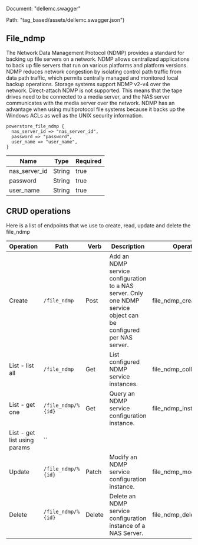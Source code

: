 Document: "dellemc.swagger"


Path: "tag_based/assets/dellemc.swagger.json")

## File_ndmp

The Network Data Management Protocol (NDMP) provides a standard for backing up file servers on a network. NDMP allows centralized applications to back up file servers that run on various platforms and platform versions. NDMP reduces network congestion by isolating control path traffic from data path traffic, which permits centrally managed and monitored local backup operations. Storage systems support NDMP v2-v4 over the network. Direct-attach NDMP is not supported. This means that the tape drives need to be connected to a media server, and the NAS server communicates with the media server over the network. NDMP has an advantage when using multiprotocol file systems because it backs up the Windows ACLs as well as the UNIX security information.

```puppet
powerstore_file_ndmp {
  nas_server_id => "nas_server_id",
  password => "password",
  user_name => "user_name",
}
```

| Name        | Type           | Required       |
| ------------- | ------------- | ------------- |
|nas_server_id | String | true |
|password | String | true |
|user_name | String | true |



## CRUD operations

Here is a list of endpoints that we use to create, read, update and delete the file_ndmp

| Operation | Path | Verb | Description | OperationID |
| ------------- | ------------- | ------------- | ------------- | ------------- |
|Create|`/file_ndmp`|Post|Add an NDMP service configuration to a NAS server. Only one NDMP service object can be configured per NAS server.|file_ndmp_create|
|List - list all|`/file_ndmp`|Get|List configured NDMP service instances.|file_ndmp_collection_query|
|List - get one|`/file_ndmp/%{id}`|Get|Query an NDMP service configuration instance.|file_ndmp_instance_query|
|List - get list using params|``||||
|Update|`/file_ndmp/%{id}`|Patch|Modify an NDMP service configuration instance.|file_ndmp_modify|
|Delete|`/file_ndmp/%{id}`|Delete|Delete an NDMP service configuration instance of a NAS Server.|file_ndmp_delete|
